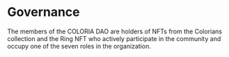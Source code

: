 # Governance

The members of the COLORIA DAO are holders of NFTs from the Colorians collection and the Ring NFT who actively participate in the community and occupy one of the seven roles in the organization.

